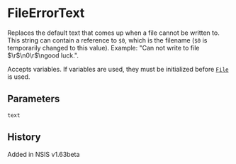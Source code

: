 # FileErrorText

Replaces the default text that comes up when a file cannot be written to. This string can contain a reference to `$0`, which is the filename (`$0` is temporarily changed to this value). Example: "Can not write to file $\r$\n$0$\r$\ngood luck.".

Accepts variables. If variables are used, they must be initialized before [`File`][1] is used.

## Parameters

    text

## History

Added in NSIS v1.63beta

[1]: File.md
